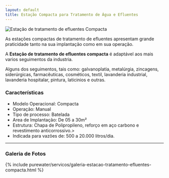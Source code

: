 ```yaml
---
layout: default
title: Estação Compacta para Tratamento de Água e Efluentes
---
```


<img class="img-responsive pull-right" style="max-width: 75%;" src="../../website/images/Estação-tratamento-efluentes-compacta.jpg" alt="Estação de tratamento de efluentes Compacta">

As estações compactas de tratamento de efluentes apresentam grande praticidade tanto na sua implantação como em sua operação.

A **Estação de tratamento de efluentes compacta** é adaptável aos mais varios seguimentos da industria.

Alguns dos seguimentos, tais como: galvanoplatia, metalúrgia, zincagens, siderúrgicas, farmacêuticas, cosméticos, textil, lavanderia industrial, lavanderia hospitalar, pintura, laticinios e outras.


### Características

- Modelo Operacional: Compacta
- Operação: Manual
- Tipo de processo: Batelada
- Area de Implantação: De 05 a 30m²
- Estrutura: Chapa de Polipropileno, reforço em aço carbono e revestimento anticorrossivo.>
- Indicada para vazões de: 500 a 20.000 litros/dia.

---

### Galeria de Fotos

{% include purewater/servicos/galeria-estacao-tratamento-efluentes-compacta.html %}

